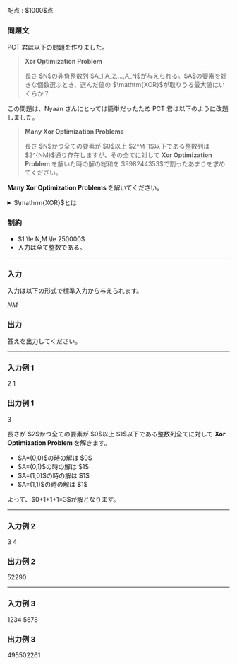 
<div>

<span>

<span>

<p>
配点 : $1000$点
</p>

<div>

<section>

### **問題文**

<p>
PCT 君は以下の問題を作りました。
</p>

<blockquote>

<b>
Xor Optimization Problem
</b>

<p>
長さ $N$の非負整数列 $A_1,A_2,...,A_N$が与えられる。$A$の要素を好きな個数選ぶとき、選んだ値の $\mathrm{XOR}$が取りうる最大値はいくらか？
</p>

</blockquote>

<p>
この問題は、Nyaan さんにとっては簡単だったため PCT 君は以下のように改題しました。
</p>

<blockquote>

<b>
Many Xor Optimization Problems
</b>

<p>
長さ $N$かつ全ての要素が $0$以上 $2^M-1$以下である整数列は $2^{NM}$通り存在しますが、その全てに対して 
<b>
Xor Optimization Problem
</b>
を解いた時の解の総和を $998244353$で割ったあまりを求めてください。
</p>

</blockquote>

<p>

<b>
Many Xor Optimization Problems
</b>
を解いてください。
</p>

<details>

<summary>
$\mathrm{XOR}$とは
    
</summary>

<p>
非負整数 $A, B$のビット単位 $\mathrm{XOR}$、$A \oplus B$は、以下のように定義されます。
        
</p>

<ul>

<li>
$A \oplus B$を二進表記した際の $2^k$($k \geq 0$) の位の数は、$A, B$を二進表記した際の $2^k$の位の数のうち一方のみが $1$であれば $1$、そうでなければ $0$である。
</li>

</ul>
例えば、$3 \oplus 5 = 6$となります (二進表記すると: $011 \oplus 101 = 110$)。

一般に $k$個の非負整数 $p_1, p_2, p_3, \dots, p_k$のビット単位 $\mathrm{XOR}$は $(\dots ((p_1 \oplus p_2) \oplus p_3) \oplus \dots \oplus p_k)$と定義され、これは $p_1, p_2, p_3, \dots, p_k$の順番によらないことが証明できます。  
    
<p>

</p>

</details>

</section>

</div>

<div>

<section>

### **制約**

<ul>

<li>
$1 \le N,M \le 250000$
</li>

<li>
入力は全て整数である。
</li>

</ul>

</section>

</div>

---

<div>

<div>

<section>

### **入力**

<p>
入力は以下の形式で標準入力から与えられます。
</p>

<div>

$N$$M$
</div>

</section>

</div>

<div>

<section>

### **出力**

<p>
答えを出力してください。
</p>

</section>

</div>

</div>

---

<div>

<section>

### **入力例 1**

<div>

2 1

</div>

</section>

</div>

<div>

<section>

### **出力例 1**

<div>

3

</div>

<p>
長さが $2$かつ全ての要素が $0$以上 $1$以下である整数列全てに対して 
<b>
Xor Optimization Problem
</b>
を解きます。
</p>

<ul>

<li>
$A=(0,0)$の時の解は $0$
</li>

<li>
$A=(0,1)$の時の解は $1$
</li>

<li>
$A=(1,0)$の時の解は $1$
</li>

<li>
$A=(1,1)$の時の解は $1$
</li>

</ul>

<p>
よって、$0+1+1+1=3$が解となります。
</p>

</section>

</div>

---

<div>

<section>

### **入力例 2**

<div>

3 4

</div>

</section>

</div>

<div>

<section>

### **出力例 2**

<div>

52290

</div>

</section>

</div>

---

<div>

<section>

### **入力例 3**

<div>

1234 5678

</div>

</section>

</div>

<div>

<section>

### **出力例 3**

<div>

495502261

</div>

</section>

</div>

</span>

</span>

</div>
